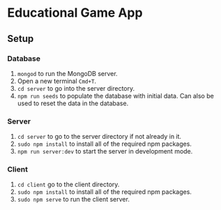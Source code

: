 # Educational Game App

## Setup

### Database

1. `mongod` to run the MongoDB server.
2. Open a new terminal `Cmd+T`.
3. `cd server` to go into the server directory.
4. `npm run seeds` to populate the database with initial data. Can also be used to reset the data in the database.

### Server

1. `cd server` to go to the server directory if not already in it.
2. `sudo npm install` to install all of the required npm packages.  
3. `npm run server:dev` to start the server in development mode.

### Client

1. `cd client` go to the client directory.
2. `sudo npm install` to install all of the required npm packages.  
3. `sudo npm serve` to run the client server.
